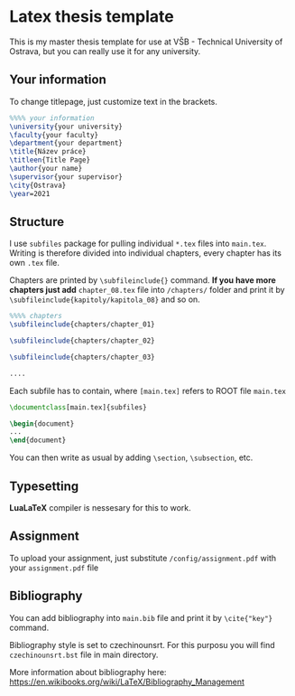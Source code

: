 # Latex thesis template

This is my master thesis template for use at VŠB - Technical University of Ostrava, but you can really use it for any university.

## Your information

To change titlepage, just customize text in the brackets.

```tex
%%%% your information
\university{your university}
\faculty{your faculty}
\department{your department}
\title{Název práce}
\titleen{Title Page}
\author{your name}
\supervisor{your supervisor}
\city{Ostrava}
\year=2021
```

## Structure

I use `subfiles` package for pulling individual `*.tex` files into `main.tex`. Writing is therefore divided into individual chapters, every chapter has its own `.tex` file.

Chapters are printed by `\subfileinclude{}` command. __If you have more chapters just add__ `chapter_08.tex` file into `/chapters/` folder and print it by `\subfileinclude{kapitoly/kapitola_08}` and so on.
```tex
%%%% chapters
\subfileinclude{chapters/chapter_01}

\subfileinclude{chapters/chapter_02}

\subfileinclude{chapters/chapter_03}

....
```

Each subfile has to contain, where `[main.tex]` refers to ROOT file `main.tex` 
```tex
\documentclass[main.tex]{subfiles}

\begin{document}
...
\end{document}
```
You can then write as usual by adding `\section`, `\subsection`, etc.

## Typesetting

__LuaLaTeX__ compiler is nessesary for this to work.

## Assignment

To upload your assignment, just substitute `/config/assignment.pdf` with your `assignment.pdf` file

## Bibliography

You can add bibliography into `main.bib` file and print it by `\cite{"key"}` command.

Bibliography style is set to czechinounsrt. For this purposu you will find `czechinounsrt.bst` file in main directory.

More information about bibliography here: https://en.wikibooks.org/wiki/LaTeX/Bibliography_Management
